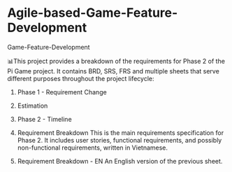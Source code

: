 # Agile-based-Game-Feature-Development
Game-Feature-Development


📊This project provides a breakdown of the requirements for Phase 2 of the Pi Game project. It contains BRD, SRS, FRS and multiple sheets that serve different purposes throughout the project lifecycle:

1. Phase 1 - Requirement Change

2. Estimation

3. Phase 2 - Timeline


4. Requirement Breakdown
This is the main requirements specification for Phase 2. It includes user stories, functional requirements, and possibly non-functional requirements, written in Vietnamese.

5. Requirement Breakdown - EN
An English version of the previous sheet.

